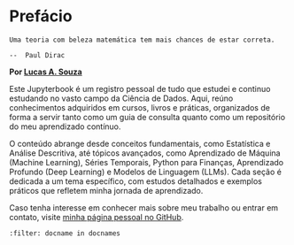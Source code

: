 # Prefácio

```{epigraph}
Uma teoria com beleza matemática tem mais chances de estar correta.

--  Paul Dirac
```

**Por [Lucas A. Souza](https://lucas-data-science.github.io/)**

Este Jupyterbook é um registro pessoal de tudo que estudei e continuo estudando no vasto campo da Ciência de Dados. Aqui, reúno conhecimentos adquiridos em cursos, livros e práticas, organizados de forma a servir tanto como um guia de consulta quanto como um repositório do meu aprendizado contínuo.

O conteúdo abrange desde conceitos fundamentais, como Estatística e Análise Descritiva, até tópicos avançados, como Aprendizado de Máquina (Machine Learning), Séries Temporais, Python para Finanças, Aprendizado Profundo (Deep Learning) e Modelos de Linguagem (LLMs). Cada seção é dedicada a um tema específico, com estudos detalhados e exemplos práticos que refletem minha jornada de aprendizado.

Caso tenha interesse em conhecer mais sobre meu trabalho ou entrar em contato, visite [minha página pessoal no GitHub](https://lucas-data-science.github.io/).
  

```{bibliography}
:filter: docname in docnames
```
